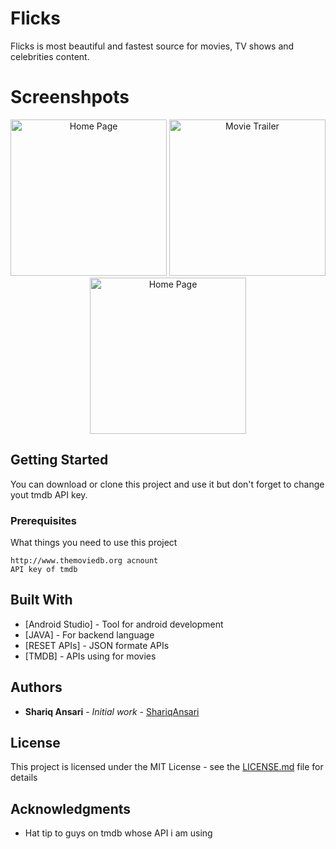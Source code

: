 # Flicks

Flicks is most beautiful and fastest source for movies, TV shows and celebrities content.

# Screenshpots

<div align="center">
  <img src="https://user-images.githubusercontent.com/36818105/51435966-3cfe6f80-1ca5-11e9-9dcd-e09040cf818b.png" width="250" alt="Home Page">
  <img src="https://user-images.githubusercontent.com/36818105/51436056-50123f00-1ca7-11e9-903a-0ccfffcf192b.png" width="250" alt="Movie Trailer">
  <img src="https://user-images.githubusercontent.com/36818105/51436062-661fff80-1ca7-11e9-9255-6289b0a75451.png" width="250" alt="Home Page">
</div>

## Getting Started

You can download or clone this project and use it but don't forget to change yout tmdb API key.

### Prerequisites

What things you need to use this project

```
http://www.themoviedb.org acnount
API key of tmdb
```

## Built With

* [Android Studio] - Tool for android development
* [JAVA] - For backend language
* [RESET APIs] - JSON formate APIs
* [TMDB] - APIs using for movies 

## Authors

* **Shariq Ansari** - *Initial work* - [ShariqAnsari](https://github.com/shariqansari1819)

## License

This project is licensed under the MIT License - see the [LICENSE.md](LICENSE.md) file for details

## Acknowledgments

* Hat tip to guys on tmdb whose API i am using
